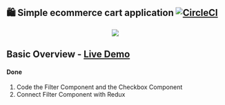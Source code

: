## 🛍️ Simple ecommerce cart application [![CircleCI](https://circleci.com/gh/jeffersonRibeiro/react-shopping-cart.svg?style=svg)](https://circleci.com/gh/jeffersonRibeiro/react-shopping-cart)

<p align="center">
  <img src="./doc/react-shopping-cart-min.gif">
</p>

## Basic Overview - [Live Demo](https://react-shopping-cart-67954.firebaseapp.com/)


#### Done
1. Code the Filter Component and the Checkbox Component
2. Connect Filter Component with Redux

